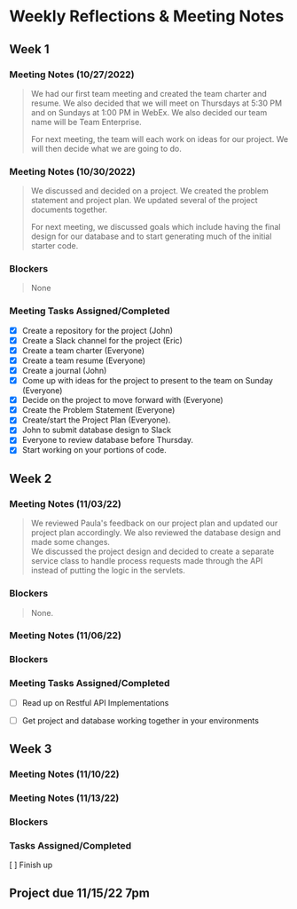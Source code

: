 # Weekly Reflections & Meeting Notes

## Week 1
### Meeting Notes (10/27/2022)
> We had our first team meeting and created the team charter and resume. We also decided that we will meet on Thursdays at 5:30 PM and on Sundays at 1:00 PM in WebEx. 
> We also decided our team name will be Team Enterprise.
> 
> For next meeting, the team will each work on ideas for our project.  We will then decide what we are going to do.
### Meeting Notes (10/30/2022)
> We discussed and decided on a project.  We created the problem statement and project plan. We updated several of the project documents together.
> 
> For next meeting, we discussed goals which include having the final design for our database and to start generating much of the initial starter code.
### Blockers
>  None
### Meeting Tasks Assigned/Completed
- [x] Create a repository for the project (John)
- [x] Create a Slack channel for the project (Eric)
- [x] Create a team charter (Everyone)
- [x] Create a team resume (Everyone)
- [x] Create a journal (John)
- [x] Come up with ideas for the project to present to the team on Sunday (Everyone)
- [x] Decide on the project to move forward with (Everyone)
- [x] Create the Problem Statement (Everyone)
- [x] Create/start the Project Plan (Everyone).
- [x] John to submit database design to Slack
- [x] Everyone to review database before Thursday.
- [x] Start working on your portions of code. 

## Week 2
### Meeting Notes (11/03/22)
> We reviewed Paula's feedback on our project plan and updated our project plan accordingly. We also reviewed the database design and made some changes.  
> We discussed the project design and decided to create a separate service class to handle process requests made through the API instead of putting the logic in the servlets.
### Blockers
> None. 
### Meeting Notes (11/06/22)
>
### Blockers
>
### Meeting Tasks Assigned/Completed
- [ ] Read up on Restful API Implementations
- [ ] Get project and database working together in your environments


## Week 3
### Meeting Notes (11/10/22)
>
### Meeting Notes (11/13/22)
>
### Blockers
>
### Tasks Assigned/Completed
[ ] Finish up

## Project due 11/15/22 7pm
